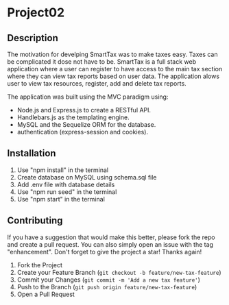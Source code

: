 # Project02

## Description

The motivation for develping SmartTax was to make taxes easy. Taxes can be complicated it dose not have to be.
SmartTax is a full stack web application where a user can register to have access to the main tax section where they can view tax reports based on user data. The application alows user to view tax resources, register, add and delete tax reports.

The application was built using the MVC paradigm using:

-   Node.js and Express.js to create a RESTful API.
-   Handlebars.js as the templating engine.
-   MySQL and the Sequelize ORM for the database.
-   authentication (express-session and cookies).

## Installation

1. Use "npm install" in the terminal
2. Create database on MySQL using schema.sql file
3. Add .env file with database details
4. Use "npm run seed" in the terminal
5. Use "npm start" in the terminal

## Contributing

If you have a suggestion that would make this better, please fork the repo and create a pull request. You can also simply open an issue with the tag "enhancement".
Don't forget to give the project a star! Thanks again!

1. Fork the Project
2. Create your Feature Branch (`git checkout -b feature/new-tax-feature`)
3. Commit your Changes (`git commit -m 'Add a new tax feature'`)
4. Push to the Branch (`git push origin feature/new-tax-feature`)
5. Open a Pull Request
